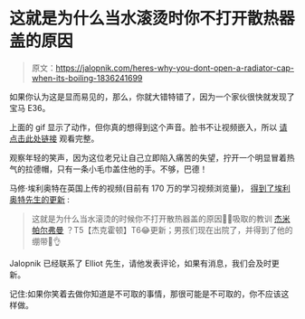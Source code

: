 # 这就是为什么当水滚烫时你不打开散热器盖的原因

> 原文：<https://jalopnik.com/heres-why-you-dont-open-a-radiator-cap-when-its-boiling-1836241699>

如果你认为这是显而易见的，那么，你就大错特错了，因为一个家伙很快就发现了宝马 E36。



上面的 gif 显示了动作，但你真的想得到这个声音。脸书不让视频嵌入，所以 [请点击此处链接](https://www.facebook.com/matthew.elliott74/videos/2624200377613869/) 观看完整。

观察年轻的笑声，因为这位老兄让自己立即陷入痛苦的失望，拧开一个明显冒着热气的拉德帽，只有一条小毛巾盖住他的手。不够，巴德！

马修·埃利奥特在英国上传的视频(目前有 170 万的学习视频浏览量)， [得到了埃利奥特先生的更新](https://www.facebook.com/matthew.elliott74/posts/2624202660946974) :

> 这就是为什么当水滚烫的时候你不打开散热器盖的原因🤣🤣吸取的教训 [杰米帕尔弗曼](https://www.facebook.com/jamie.palfreman.7?__tn__=%2CdK-R-R&eid=ARDwQGqVKo3BQa3CRJSDjwLEyc_7SpkpqvE_8v9oECEKz-1JpTVEAqcJJ6Sq4qEbVwY3lXysEn6r7QM6&fref=mentions) ？T5【杰克霍顿】T6😂更新；男孩们现在出院了，并得到了他的绷带🤣👌

Jalopnik 已经联系了 Elliot 先生，请他发表评论，如果有消息，我们会及时更新。

记住:如果你笑着去做你知道是不可取的事情，那很可能是不可取的，你不应该这样做。